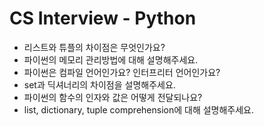 # CS Interview - Python

- 리스트와 튜플의 차이점은 무엇인가요?
- 파이썬의 메모리 관리방법에 대해 설명해주세요.
- 파이썬은 컴파일 언어인가요? 인터프리터 언어인가요?
- set과 딕셔너리의 차이점을 설명해주세요.
- 파이썬의 함수의 인자와 값은 어떻게 전달되나요?
- list, dictionary, tuple comprehension에 대해 설명해주세요.
